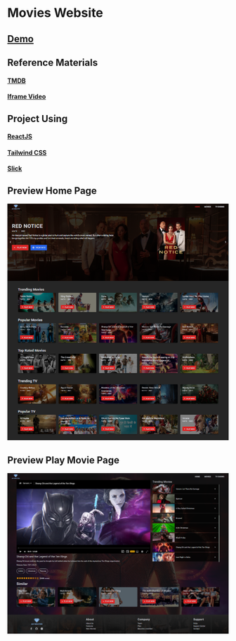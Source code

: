 # Movies Website

## [Demo](https://movies-ax.netlify.app/)

## Reference Materials
#### [TMDB](https://www.themoviedb.org/)
#### [Iframe Video](https://www.2embed.ru/)

## Project Using
#### [ReactJS](https://github.com/facebook/create-react-app/)
#### [Tailwind CSS](https://github.com/tailwindlabs/tailwindcss/)
#### [Slick](https://github.com/akiran/react-slick/)

## Preview Home Page

![Home Page](./preview-home.png)

## Preview Play Movie Page

![Play Movie Page](./preview-play-movie.png)
